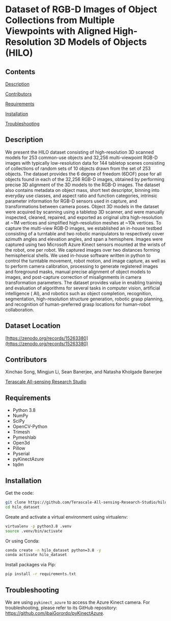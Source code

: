 # Dataset of RGB-D Images of Object Collections from Multiple Viewpoints with Aligned High-Resolution 3D Models of Objects (HILO)

## Contents

[Description](#description)

[Contributors](#contributors)

[Requirements](#requirements)

[Installation](#installation)

[Troubleshooting](#troubleshooting)

## Description

We present the HILO dataset consisting of high-resolution 3D scanned models for 253 common-use objects and 32,256
multi-viewpoint RGB-D images with typically low-resolution data for 144 tabletop scenes consisting of collections of
random sets of 10 objects drawn from the set of 253 objects. The dataset provides the 6 degree of freedom (6DOF) pose
for all objects found in each of the 32,256 RGB-D images, obtained by performing precise 3D alignment of the 3D models
to the RGB-D images. The dataset also contains metadata on object mass, short text descriptor, binning into everyday use
classes, and aspect ratio and function categories, intrinsic parameter information for RGB-D sensors used in capture,
and transformations between camera poses. Object 3D models in the dataset were acquired by scanning using a tabletop 3D
scanner, and were manually inspected, cleaned, repaired, and exported as original ultra high-resolution at ~1M vertices
and simplified high-resolution meshes at ~10k vertices. To capture the multi-view RGB-D images, we established an
in-house testbed consisting of a turntable and two robotic manipulators to respectively cover azimuth angles and
elevation angles, and span a hemisphere. Images were captured using two Microsoft Azure Kinect sensors mounted at the
wrists of the robot, one per robot. We captured images over two distances forming hemispherical shells. We used in-house
software written in python to control the turntable movement, robot motion, and image capture, as well as to perform
camera calibration, processing to generate registered images and foreground masks, manual precise alignment of object
models to images, and post-capture correction of misalignments in camera transformation parameters. The dataset provides
value in enabling training and evaluation of algorithms for several tasks in computer vision, artificial intelligence (
AI), and robotics such as object completion, recognition, segmentation, high-resolution structure generation, robotic
grasp planning, and recognition of human-preferred grasp locations for human-robot collaboration.

## Dataset Location

[https://zenodo.org/records/15263380](https://zenodo.org/records/15263380)

## Contributors

Xinchao Song, Mingjun Li, Sean Banerjee, and Natasha Kholgade Banerjee

[Terascale All-sensing Research Studio](https://tars-home.github.io)

## Requirements

- Python 3.8
- NumPy
- SciPy
- OpenCV-Python
- Trimesh
- Pymeshlab
- Open3d
- Pillow
- Pyserial
- pyKinectAzure
- tqdm

## Installation

Get the code:

```bash
git clone https://github.com/Terascale-All-sensing-Research-Studio/hilo_dataset.git
cd hilo_dataset
```

Greate and activate a virtual environment using virtualenv:

```bash
virtualenv -p python3.8 .venv
source .venv/bin/activate
```

Or using Conda:

```bash
conda create -n hilo_dataset python=3.8 -y
conda activate hilo_dataset
```

Install packages via Pip:

```bash
pip install -r requirements.txt
```

## Troubleshooting

We are using `pykinect_azure` to access the Azure Kinect camera. For troubleshooting, please refer to its GitHub
repository: https://github.com/ibaiGorordo/pyKinectAzure.
